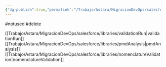 ```yaml
---
{"dg-publish":true,"permalink":"/Trabajo/Astara/MigracionDevOps/salesforce/libraries/testValidation/"}
---
```



#notused 
#delete 

[[Trabajo/Astara/MigracionDevOps/salesforce/libraries/validationRun\|validationRun]]
[[Trabajo/Astara/MigracionDevOps/salesforce/libraries/pmdAnalysis\|pmdAnalysis]]
[[Trabajo/Astara/MigracionDevOps/salesforce/libraries/nomenclatureValidation\|nomenclatureValidation]]